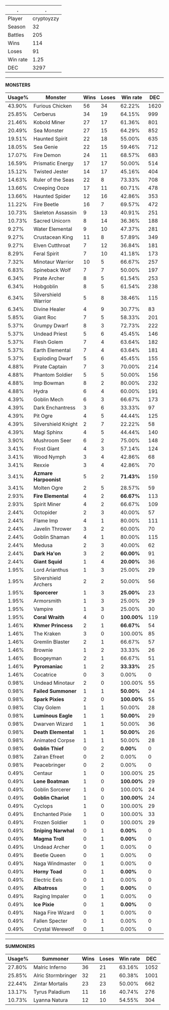 .|.
|-|-
Player|cryptoyzzy
Season|32
Battles|205
Wins|114
Loses|91
Win rate|1.25
DEC|3297

---
**MONSTERS**

Usage%|Monster|Wins|Loses|Win rate|DEC|
-|-|-|-|-|-|
43.90%|Furious Chicken|56|34|62.22%|1620|
25.85%|Cerberus|34|19|64.15%|999|
21.46%|Kobold Miner|27|17|61.36%|801|
20.49%|Sea Monster|27|15|64.29%|852|
19.51%|Haunted Spirit|22|18|55.00%|635|
18.05%|Sea Genie|22|15|59.46%|712|
17.07%|Fire Demon|24|11|68.57%|683|
16.59%|Prismatic Energy|17|17|50.00%|514|
15.12%|Twisted Jester|14|17|45.16%|404|
14.63%|Ruler of the Seas|22|8|73.33%|708|
13.66%|Creeping Ooze|17|11|60.71%|478|
13.66%|Haunted Spider|12|16|42.86%|353|
11.22%|Fire Beetle|16|7|69.57%|472|
10.73%|Skeleton Assassin|9|13|40.91%|251|
10.73%|Sacred Unicorn|8|14|36.36%|188|
9.27%|Water Elemental|9|10|47.37%|281|
9.27%|Crustacean King|11|8|57.89%|349|
9.27%|Elven Cutthroat|7|12|36.84%|181|
8.29%|Feral Spirit|7|10|41.18%|173|
7.32%|Minotaur Warrior|10|5|66.67%|257|
6.83%|Spineback Wolf|7|7|50.00%|197|
6.34%|Pirate Archer|8|5|61.54%|253|
6.34%|Hobgoblin|8|5|61.54%|238|
6.34%|Silvershield Warrior|5|8|38.46%|115|
6.34%|Divine Healer|4|9|30.77%|83|
5.85%|Giant Roc|7|5|58.33%|201|
5.37%|Grumpy Dwarf|8|3|72.73%|222|
5.37%|Undead Priest|5|6|45.45%|146|
5.37%|Flesh Golem|7|4|63.64%|182|
5.37%|Earth Elemental|7|4|63.64%|181|
5.37%|Exploding Dwarf|5|6|45.45%|155|
4.88%|Pirate Captain|7|3|70.00%|214|
4.88%|Phantom Soldier|5|5|50.00%|156|
4.88%|Imp Bowman|8|2|80.00%|232|
4.88%|Hydra|6|4|60.00%|191|
4.39%|Goblin Mech|6|3|66.67%|173|
4.39%|Dark Enchantress|3|6|33.33%|97|
4.39%|Pit Ogre|4|5|44.44%|125|
4.39%|Silvershield Knight|2|7|22.22%|58|
4.39%|Magi Sphinx|4|5|44.44%|140|
3.90%|Mushroom Seer|6|2|75.00%|148|
3.41%|Frost Giant|4|3|57.14%|124|
3.41%|Wood Nymph|3|4|42.86%|68|
3.41%|Rexxie|3|4|42.86%|70|
3.41%|**Azmare Harpoonist**|5|2|**71.43%**|159|
3.41%|Molten Ogre|2|5|28.57%|59|
2.93%|**Fire Elemental**|4|2|**66.67%**|113|
2.93%|Spirit Miner|4|2|66.67%|109|
2.44%|Octopider|2|3|40.00%|57|
2.44%|Flame Imp|4|1|80.00%|111|
2.44%|Javelin Thrower|3|2|60.00%|70|
2.44%|Goblin Shaman|4|1|80.00%|115|
2.44%|Medusa|2|3|40.00%|62|
2.44%|**Dark Ha'on**|3|2|**60.00%**|91|
2.44%|**Giant Squid**|1|4|**20.00%**|36|
1.95%|Lord Arianthus|1|3|25.00%|29|
1.95%|Silvershield Archers|2|2|50.00%|56|
1.95%|**Sporcerer**|1|3|**25.00%**|23|
1.95%|Armorsmith|1|3|25.00%|29|
1.95%|Vampire|1|3|25.00%|30|
1.95%|**Coral Wraith**|4|0|**100.00%**|119|
1.46%|**Khmer Princess**|2|1|**66.67%**|54|
1.46%|The Kraken|3|0|100.00%|85|
1.46%|Gremlin Blaster|2|1|66.67%|57|
1.46%|Brownie|1|2|33.33%|26|
1.46%|Boogeyman|2|1|66.67%|51|
1.46%|**Pyromaniac**|1|2|**33.33%**|25|
1.46%|Cocatrice|0|3|0.00%|0|
0.98%|Undead Minotaur|2|0|100.00%|55|
0.98%|**Failed Summoner**|1|1|**50.00%**|24|
0.98%|**Spark Pixies**|2|0|**100.00%**|55|
0.98%|Clay Golem|1|1|50.00%|28|
0.98%|**Luminous Eagle**|1|1|**50.00%**|29|
0.98%|Dwarven Wizard|1|1|50.00%|36|
0.98%|**Death Elemental**|1|1|**50.00%**|26|
0.98%|Animated Corpse|1|1|50.00%|28|
0.98%|**Goblin Thief**|0|2|**0.00%**|0|
0.98%|Zalran Efreet|0|2|0.00%|0|
0.98%|Peacebringer|0|2|0.00%|0|
0.49%|Centaur|1|0|100.00%|25|
0.49%|**Lone Boatman**|1|0|**100.00%**|29|
0.49%|Goblin Sorcerer|1|0|100.00%|24|
0.49%|**Goblin Chariot**|1|0|**100.00%**|24|
0.49%|Cyclops|1|0|100.00%|29|
0.49%|Enchanted Pixie|1|0|100.00%|33|
0.49%|Frozen Soldier|1|0|100.00%|29|
0.49%|**Sniping Narwhal**|0|1|**0.00%**|0|
0.49%|**Magma Troll**|0|1|**0.00%**|0|
0.49%|Undead Archer|0|1|0.00%|0|
0.49%|Beetle Queen|0|1|0.00%|0|
0.49%|Naga Windmaster|0|1|0.00%|0|
0.49%|**Horny Toad**|0|1|**0.00%**|0|
0.49%|Electric Eels|0|1|0.00%|0|
0.49%|**Albatross**|0|1|**0.00%**|0|
0.49%|Raging Impaler|0|1|0.00%|0|
0.49%|**Ice Pixie**|0|1|**0.00%**|0|
0.49%|Naga Fire Wizard|0|1|0.00%|0|
0.49%|Fallen Specter|0|1|0.00%|0|
0.49%|Crystal Werewolf|0|1|0.00%|0|

---
**SUMMONERS**

Usage%|Summoner|Wins|Loses|Win rate|DEC|
-|-|-|-|-|-|
27.80%|Malric Inferno|36|21|63.16%|1052|
25.85%|Alric Stormbringer|32|21|60.38%|1001|
22.44%|Zintar Mortalis|23|23|50.00%|662|
13.17%|Tyrus Paladium|11|16|40.74%|276|
10.73%|Lyanna Natura|12|10|54.55%|304|
